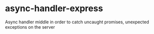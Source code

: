 # async-handler-express
Async handler middle in order to catch uncaught promises, unexpected exceptions on the server
